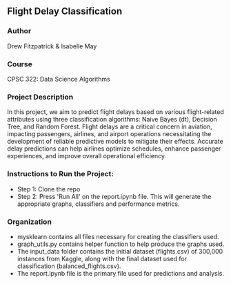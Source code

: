 ## Flight Delay Classification

### Author
Drew Fitzpatrick & Isabelle May

### Course
CPSC 322: Data Science Algorithms

### Project Description
In this project, we aim to predict flight delays based on various flight-related attributes using
three classification algorithms: Naive Bayes (dt), Decision Tree, and Random Forest. Flight delays are 
a critical concern in aviation, impacting passengers, airlines, and airport operations necessitating 
the development of reliable predictive models to mitigate their effects. Accurate delay predictions 
can help airlines optimize schedules, enhance passenger experiences, and improve overall operational efficiency. 

### Instructions to Run the Project:
  - Step 1: Clone the repo
  - Step 2: Press 'Run All' on the report.ipynb file. This will generate the appropriate graphs, classifiers
          and performance metrics.
    
### Organization
  - mysklearn contains all files necessary for creating the classifiers used.
  - graph_utils.py contains helper function to help produce the graphs used.
  - The input_data folder contains the initial dataset (flights.csv) of 300,000 instances from Kaggle, along with the final dataset used for classification (balanced_flights.csv).
  - The report.ipynb file is the primary file used for predictions and analysis.
